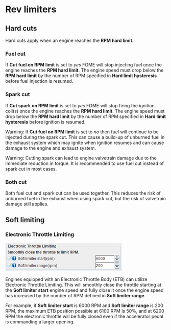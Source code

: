 # Rev limiters  

## Hard cuts  

Hard cuts apply when an engine reaches the __RPM hard limit__.

### Fuel cut  

If __Cut fuel on RPM limit__ is set to _yes_ FOME will stop injecting fuel once the engine reaches the __RPM hard limit__. The engine speed must drop below the __RPM hard limit__ by the number of RPM specified in __Hard limit hysteresis__ before fuel injection is resumed.

### Spark cut  

If __Cut spark on RPM limit__ is set to _yes_ FOME will stop firing the ignition coil(s) once the engine reaches the __RPM hard limit__. The engine speed must drop below the __RPM hard limit__ by the number of RPM specified in __Hard limit hysteresis__ before ignition is resumed.

Warning: If __Cut fuel on RPM limit__ is set to _no_ then fuel will continue to be injected during the spark cut. This can cause a build-up of unburned fuel in the exhaust system which may ignite when ignition resumes and can cause damage to the engine and exhaust system.

Warning: Cutting spark can lead to engine valvetrain damage due to the immediate reduction in torque. It is recommended to use fuel cut instead of spark cut in most cases.

### Both cut  

Both fuel cut and spark cut can be used together. This reduces the risk of unburned fuel in the exhaust when using spark cut, but the risk of valvetrain damage still applies. 

## Soft limiting  

### Electronic Throttle Limiting  

![image](RPM-Limit/ElectronicThrottleLimiting.png)

Engines equipped with an Electronic Throttle Body (ETB) can utilize Electronic Throttle Limiting. This will smoothly close the throttle starting at the __Soft limiter start__ engine speed and fully close it once the engine speed has increased by the number of RPM defined in __Soft limiter range__.

For example, if __Soft limiter start__ is 6000 RPM and __Soft limiter range__ is 200 RPM, the maximum ETB position possible at 6100 RPM is 50%, and at 6200 RPM the electronic throttle will be fully closed even if the accelerator pedal is commanding a larger opening.
